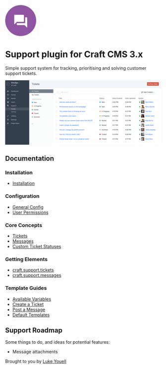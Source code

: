 <img src="src/icon.svg" alt="icon" width="100" height="100">

# Support plugin for Craft CMS 3.x

Simple support system for tracking, prioritising and solving customer support tickets.

![Screenshot](resources/screenshots/tickets.png)

## Documentation

### Installation

- [Installation](docs/installation.md)

### Configuration

- [General Config](docs/generalconfig.md)
- [User Permissions](docs/userpermissions.md)

### Core Concepts

- [Tickets](docs/tickets.md)
- [Messages](docs/messages.md)
- [Custom Ticket Statuses](docs/customticketstatuses.md)

### Getting Elements

- [craft.support.tickets](docs/craftsupporttickets.md)
- [craft.support.messages](docs/craftsupportmessages.md)

### Template Guides

- [Available Variables](docs/availablevariables.md)
- [Create a Ticket](docs/createaticket.md)
- [Post a Message](docs/postamessage.md)
- [Default Templates](docs/defaulttemplates.md)

## Support Roadmap

Some things to do, and ideas for potential features:

- Message attachments

Brought to you by [Luke Youell](https://github.com/lukeyouell)

